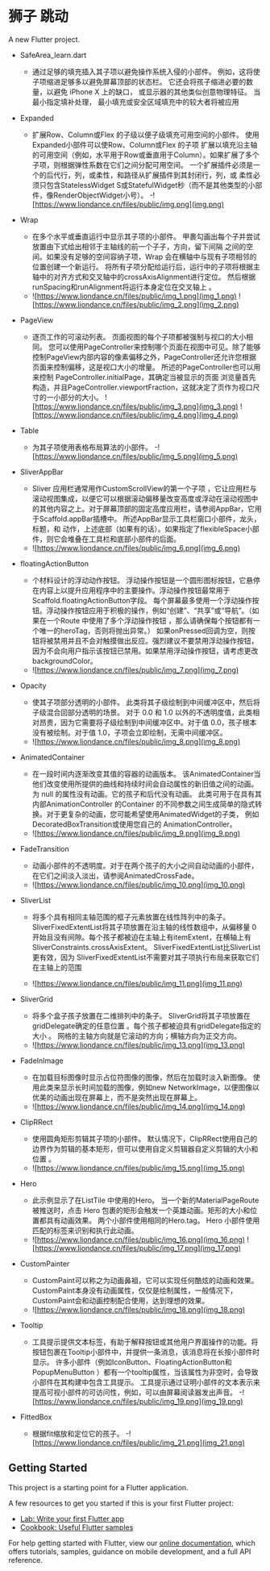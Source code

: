 # 狮子 跳动

A new Flutter project.
- SafeArea_learn.dart
    - 通过足够的填充插入其子项以避免操作系统入侵的小部件。 
      例如，这将使子项缩进足够多以避免屏幕顶部的状态栏。
      它还会将孩子缩进必要的数量，以避免 iPhone X 上的缺口，
      或显示器的其他类似创意物理特征。 当最小指定填补处理，
      最小填充或安全区域填充中的较大者将被应用
- Expanded
    - 扩展Row、Column或Flex 的子级以便子级填充可用空间的小部件。
      使用Expanded小部件可以使Row、Column或Flex 的子项 扩展以填充沿主轴的可用空间（例如，水平用于Row或垂直用于Column）。如果扩展了多个子项，则根据弹性系数在它们之间分配可用空间。
      一个扩展插件必须是一个的后代行，列，或柔性，和路径从扩展插件到其封闭行，列，或 柔性必须只包含StatelessWidget S或StatefulWidget秒（而不是其他类型的小部件，像RenderObjectWidget小号）。
    -![https://www.liondance.cn/files/public/img.png](img.png)  
      
- Wrap
    - 在多个水平或垂直运行中显示其子项的小部件。
      甲裹勾画出每个子并尝试放置由下式给出相邻于主轴线的前一个子子，方向，留下间隔 之间的空间。如果没有足够的空间容纳子项，Wrap 会在横轴中与现有子项相邻的位置创建一个新运行。
      将所有子项分配给运行后，运行中的子项将根据主轴中的对齐方式和交叉轴中的crossAxisAlignment进行定位。
      然后根据runSpacing和runAlignment将运行本身定位在交叉轴上 。
    - ![https://www.liondance.cn/files/public/img_1.png](img_1.png) ![https://www.liondance.cn/files/public/img_2.png](img_2.png)  
- PageView
    - 逐页工作的可滚动列表。
      页面视图的每个子项都被强制与视口的大小相同。
      您可以使用PageController来控制哪个页面在视图中可见。除了能够控制PageView内部内容的像素偏移之外，PageController还允许您根据页面来控制偏移，这是视口大小的增量。
      所述的PageController也可以用来控制 PageController.initialPage，其确定当被显示的页面 浏览量首先构造，并且PageController.viewportFraction，这就决定了页作为视口尺寸的一小部分的大小。
      ![https://www.liondance.cn/files/public/img_3.png](img_3.png) ![https://www.liondance.cn/files/public/img_4.png](img_4.png)
- Table
    - 为其子项使用表格布局算法的小部件。
    -![https://www.liondance.cn/files/public/img_5.png](img_5.png)
      
-  SliverAppBar
    - Sliver 应用栏通常用作CustomScrollView的第一个子项 ，它让应用栏与滚动视图集成，以便它可以根据滚动偏移量改变高度或浮动在滚动视图中的其他内容之上。对于屏幕顶部的固定高度应用栏，请参阅AppBar，它用于Scaffold.appBar插槽中。 所述AppBar显示工具栏窗口小部件，龙头，标题，和 动作，上述底部（如果有的话）。如果指定了flexibleSpace小部件，则它会堆叠在工具栏和底部小部件的后面。
    - ![https://www.liondance.cn/files/public/img_6.png](img_6.png)

- floatingActionButton
    - 个材料设计的浮动动作按钮。
      浮动操作按钮是一个圆形图标按钮，它悬停在内容上以提升应用程序中的主要操作。浮动操作按钮最常用于Scaffold.floatingActionButton字段。
      每个屏幕最多使用一个浮动操作按钮。浮动操作按钮应用于积极的操作，例如“创建”、“共享”或“导航”。（如果在一个Route 中使用了多个浮动操作按钮 ，那么请确保每个按钮都有一个唯一的heroTag，否则将抛出异常。）
      如果onPressed回调为空，则按钮将被禁用并且不会对触摸做出反应。强烈建议不要禁用浮动操作按钮，因为不会向用户指示该按钮已禁用。如果禁用浮动操作按钮，请考虑更改backgroundColor。
    - ![https://www.liondance.cn/files/public/img_7.png](img_7.png)  
- Opacity
    - 使其子项部分透明的小部件。
      此类将其子级绘制到中间缓冲区中，然后将子级混合回部分透明的场景。
      对于 0.0 和 1.0 以外的不透明度值，此类相对昂贵，因为它需要将子级绘制到中间缓冲区中。对于值 0.0，孩子根本没有被绘制。对于值 1.0，子项会立即绘制，无需中间缓冲区。
    -   ![https://www.liondance.cn/files/public/img_8.png](img_8.png)
- AnimatedContainer
    - 在一段时间内逐渐改变其值的容器的动画版本。 该AnimatedContainer当他们改变使用所提供的曲线和持续时间会自动属性的新旧值之间的动画。为 null 的属性没有动画。它的孩子和后代没有动画。 此类可用于在具有其内部AnimationController 的Container 的不同参数之间生成简单的隐式转换。对于更复杂的动画，您可能希望使用AnimatedWidget的子类， 例如DecoratedBoxTransition或使用您自己的 AnimationController。
    - ![https://www.liondance.cn/files/public/img_9.png](img_9.png)
- FadeTransition
    - 动画小部件的不透明度。对于在两个孩子的大小之间自动动画的小部件，在它们之间淡入淡出，请参阅AnimatedCrossFade。
    - ![https://www.liondance.cn/files/public/img_10.png](img_10.png)
    

- SliverList
    - 将多个具有相同主轴范围的框子元素放置在线性阵列中的条子。
  SliverFixedExtentList将其子项放置在沿主轴的线性数组中，从偏移量 0 开始且没有间隙。每个孩子都被迫在主轴上有itemExtent，在横轴上有 SliverConstraints.crossAxisExtent。
  SliverFixedExtentList比SliverList更有效，因为 SliverFixedExtentList不需要对其子项执行布局来获取它们在主轴上的范围
      
    - ![https://www.liondance.cn/files/public/img_11.png](img_11.png)
- SliverGrid
    - 将多个盒子孩子放置在二维排列中的条子。
      SliverGrid将其子项放置在gridDelegate确定的任意位置 。每个孩子都被迫具有gridDelegate指定的大小 。
      网格的主轴方向就是它滚动的方向；横轴方向为正交方向。
    - ![https://www.liondance.cn/files/public/img_13.png](img_13.png)
-  FadeInImage
    -   在加载目标图像时显示占位符图像的图像，然后在加载时淡入新图像。 使用此类来显示长时间加载的图像，例如new NetworkImage，以便图像以优美的动画出现在屏幕上，而不是突然出现在屏幕上。
    - ![https://www.liondance.cn/files/public/img_14.png](img_14.png)
-  ClipRRect
    - 使用圆角矩形剪辑其子项的小部件。 默认情况下，ClipRRect使用自己的边界作为剪辑的基本矩形，但可以使用自定义剪辑器自定义剪辑的大小和位置 。
    - ![https://www.liondance.cn/files/public/img_15.png](img_15.png)
- Hero
    - 此示例显示了在ListTile 中使用的Hero。 当一个新的MaterialPageRoute被推送时，点击 Hero 包裹的矩形会触发一个英雄动画。矩形的大小和位置都具有动画效果。 两个小部件使用相同的Hero.tag。 Hero 小部件使用匹配的标签来识别和执行此动画。
    - ![https://www.liondance.cn/files/public/img_16.png](img_16.png) ![https://www.liondance.cn/files/public/img_17.png](img_17.png)
- CustomPainter
    - CustomPaint可以称之为动画鼻祖，它可以实现任何酷炫的动画和效果。CustomPaint本身没有动画属性，仅仅是绘制属性，一般情况下，CustomPaint会和动画控制配合使用，达到理想的效果。
    - ![https://www.liondance.cn/files/public/img_18.png](img_18.png)
    
- Tooltip
    - 工具提示提供文本标签，有助于解释按钮或其他用户界面操作的功能。将按钮包裹在Tooltip小部件中，并提供一条消息，该消息将在长按小部件时显示。
      许多小部件（例如IconButton、FloatingActionButton和 PopupMenuButton ）都有一个tooltip属性，当该属性为非空时，会导致小部件在其构建中包含工具提示。
      工具提示通过证明小部件的文本表示来提高可视小部件的可访问性，例如，可以由屏幕阅读器发出声音。
    -![https://www.liondance.cn/files/public/img_19.png](img_19.png)
      
- FittedBox
    - 根据fit缩放和定位它的孩子。
    -![https://www.liondance.cn/files/public/img_21.png](img_21.png)



## Getting Started

This project is a starting point for a Flutter application.

A few resources to get you started if this is your first Flutter project:

- [Lab: Write your first Flutter app](https://flutter.dev/docs/get-started/codelab)
- [Cookbook: Useful Flutter samples](https://flutter.dev/docs/cookbook)

For help getting started with Flutter, view our
[online documentation](https://flutter.dev/docs), which offers tutorials,
samples, guidance on mobile development, and a full API reference.
